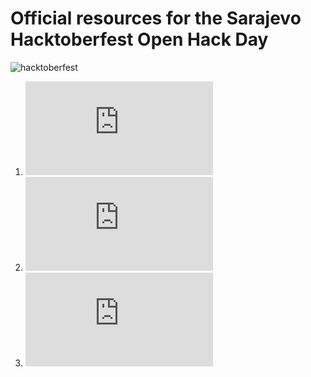 # **Official resources for the Sarajevo Hacktoberfest Open Hack Day**

![hacktoberfest](https://img.evbuc.com/https%3A%2F%2Fcdn.evbuc.com%2Fimages%2F36111649%2F170655360539%2F1%2Foriginal.jpg?w=800&rect=0%2C0%2C2048%2C1024&s=e660e63797b2666db7e9f6f0958418f3)

1. ![Agenda](https://github.com/adnanrahic/hacktoberfest-sarajevo/blob/master/agenda.md)
2. ![Event info](https://github.com/adnanrahic/hacktoberfest-sarajevo/blob/master/event.md)
3. ![Prizes](https://github.com/adnanrahic/hacktoberfest-sarajevo/blob/master/event.md#pravila-i-nagrade)
